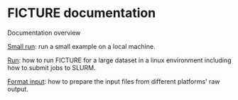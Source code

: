 # FICTURE documentation

Documentation overview

[Small run](localrun.md): run a small example on a local machine.

[Run](run.md): how to run FICTURE for a large dataset in a linux environment including how to submit jobs to SLURM.

[Format input](format_input.md): how to prepare the input files from different platforms' raw output.
